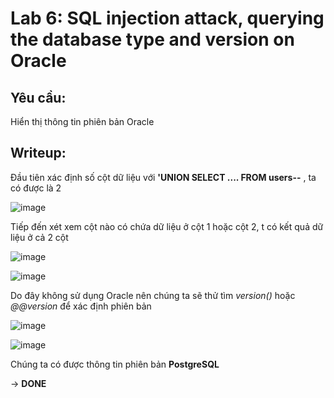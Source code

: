 # Lab 6: SQL injection attack, querying the database type and version on Oracle

## Yêu cầu: 

Hiển thị thông tin phiên bản Oracle

## Writeup: 

Đầu tiên xác định số cột dữ liệu với **'UNION SELECT .... FROM users--** , ta có được là 2 

![image](https://user-images.githubusercontent.com/72268643/147381893-ac5f66df-a404-4e3c-aa75-a85bba17ca33.png)

Tiếp đến xét xem cột nào có chứa dữ liệu ở cột 1 hoặc cột 2, t có kết quả dữ liệu ở cả 2 cột

![image](https://user-images.githubusercontent.com/72268643/147382388-80303aa7-a443-44ac-9bc9-ddef4e7a9bb7.png)

![image](https://user-images.githubusercontent.com/72268643/147382390-3f8c8a24-493c-43fc-84e9-388ceb6277f0.png)

Do đây không sử dụng Oracle nên chúng ta sẽ thử tìm *version()* hoặc *@@version* để xác định phiên bản

![image](https://user-images.githubusercontent.com/72268643/147382428-284af8b6-56a1-47a7-8103-a2bab8c4d0d2.png)

![image](https://user-images.githubusercontent.com/72268643/147382454-cbf7be0d-2e05-444f-b495-14b2650876ca.png)

Chúng ta có được thông tin phiên bản **PostgreSQL**

-> **DONE**



